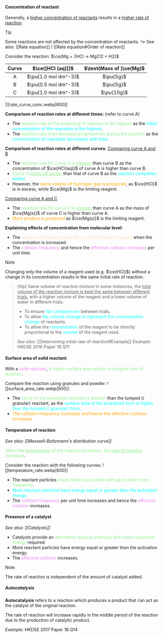 #### Concentration of reactant
Generally, a <u>higher concentration of reactants</u> results in a <u>higher rate of reaction</u>.

> [!tip]
> Some reactions are not affected by the concentration of reactants.
> ↪️ See also: [[Rate equation]] / [[Rate equation#Order of reaction]]

Consider the reaction: $\ce{Mg + 2HCl → MgCl2 + H2}$

| Curve | $\ce{[HCl (aq)]}$ | $\text{Mass of }\ce{Mg}$ |
| :--: | :--: | :--: |
| A | $\pu{1.0 mol dm^-3}$ | $\pu{5g}$ |
| B | $\pu{0.5 mol dm^-3}$ | $\pu{5g}$ |
| C | $\pu{1.0 mol dm^-3}$ | $\pu{10g}$ |

![[rate_curve_conc.webp|600]]

**Comparison of reaction rates at different times:** (refer to curve A)
- The <span style="color: lightgreen">reaction rate at the beginning of reaction is the highest</span> as the <span style="color: aqua">initial concentration of the reactants is the highest</span>.
- The <span style="color: lightgreen">reaction rate then decrease progressively during the reaction</span> as the <span style="color: aqua">concentration of reactants decreases with time</span>.

**Comparison of reaction rates at different curves**:
<u>Comparing curve A and B</u>
- The <span style="color: lightgreen">reaction rate for curve A is <u>steeper</u></span> than curve B as the concentration of $\ce{HCl(aq)}$ of curve A is higher than curve B.
- <span style="color: lightgreen">Curve A <u>levels off earlier</u></span> than that of curve B as the <span style="color: aqua">reaction completes earlier</span>.
- However, the <span style="color: orange">same volume of hydrogen gas is produced</span>, as $\ce{HCl}$ is in excess, while $\ce{Mg}$ is the limiting reagent.

<u>Comparing curve A and C</u>
- The <span style="color: lightgreen">reaction rate for curve C is <u>steeper</u></span> than curve A as the mass of $\ce{Mg(s)}$ of curve C is higher than curve A.
- <span style="color: orange">More product is produced</span> as $\ce{Mg(s)}$ is the limiting reagent.

**Explaining effects of concentration from molecular level**:
- The <span style="color: peachpuff">number of reactant particles in a unit volume increases</span> when the concentration is increased.
- The <span style="color: violet">collision frequency</span> and hence the <span style="color: violet">effective collision increases</span> per unit time.

> [!note]
> Changing only the volume of a reagent used (e.g. $\ce{HCl}$) without a change in its concentration results in the same initial rate of reaction.

> [!tip] Same volume of reaction mixture
> In some instances, the <u>total volume of the reaction mixture is kept the same between different trials</u>, with a higher volume of the reagent and a lower volume of water in different trials.
> 
> - To ensure <span style="color: aqua">fair comparisons</span> between trials.
> - To allow <span style="color: aqua">the volume change to represent the concentration change</span> of reactants.
> - To allow the <span style="color: aqua">concentration</span> of the reagent to be directly proportional to the <span style="color: aqua">volume</span> of the reagent used.
> 
> *See also*: [[Determining initial rate of reaction#Example]]
> *Example*: HKDSE 2016 Paper 1B Q11

#### Surface area of solid reactant
With a <span style="color: violet">solid reactant</span>, <span style="color: lightgreen">a higher surface area results in a higher rate of reaction</span>.

Compare the reaction using granules and powder:
![[surface_area_rate.webp|600]]
- The <span style="color: lightgreen">curve of the powdered reactant is steeper</span> than the lumped (/ granular) reactant, as the <span style="color: aqua">surface area of the powdered form is higher than the lumped (/ granular) form</span>.
- <span style="color: orange">The collision frequency increases and hence the effective collision increases.</span>

#### Temperature of reaction
*See also: [[Maxwell-Boltzmann's distribution curve]]*

<span style="color: lightgreen">When the <u>temperature</u> of the reaction increases, the <u>rate of reaction</u> increases</span>.

Consider the reaction with the following curves:
![[temperature_rate.webp|600]]
- The reactant particles <span style="color: lightgreen">move faster and collide with each other more frequently</span>.
- <span style="color: aqua">More reactant particles have energy equal or greater than the activation energy.</span>
- The <span style="color: violet">collision frequency</span> per unit time increases and hence the <span style="color: violet">effective collision</span> increases.

<!--![[temperature_rate1.webp|300]]-->

#### Presence of a catalyst
*See also: [[Catalysts]]*

- Catalysts provide an <span style="color: lightgreen">alternative reaction pathway with lower activation energy</span> required.
- More reactant particles have energy equal or greater than the activation energy.
- The <span style="color: violet">effective collision</span> increases.

> [!note]
> The rate of reaction is independent of the amount of catalyst added.

##### Autocatalysis
**Autocatalysis** refers to a reaction which produces a product that can act as the catalyst of the original reaction.

The rate of reaction will increase rapidly in the middle period of the reaction due to the production of catalytic product.

*Example*: HKDSE 2017 Paper 1B Q14

